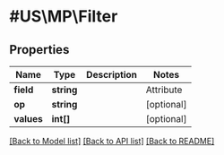 # #US\MP\Filter

## Properties

Name | Type | Description | Notes
------------ | ------------- | ------------- | -------------
**field** | **string** | | Attribute | Description | Data Type | --- | ----------- | ------- | contentDiscoverabilityPercentage | Item's content and discoverability score expressed as a percentage. | string | | qualityScorePercentage | Item's overall Listing Quality score, rated as a percentage. | string | | offerPercentage | Item's offer score, based on: item price, shipping price and speed, and in-stock rate.| string | | ratingReviewsPercentage | Rating and reviews score, as a percentage. | string | | viewTrendingItems | Indicates to return details for trending items that have non-zero page views. Acceptable values are \"true\" if pageView > 0, or \"false\" if pageView >= 0. | string | | viewPostPurchaseItems | Show items with post-purchase quality issues. If item has post-purchase value >= 1, it filters all items greater or equal based on post purchase value. | string | | wfsFlag | Show WFS-eligible items. Value of this parameter can be true or false. | string | | categoryName | Item's category name. | string | | hasIssues | Provides a count of item with issues. | integer | | productType | Product type to classify the item (e.g. Pants). | string| | attributeList | List of all available filter attributes. | string | | productTypes | List of all available product. | List<String> | | brandList | List of all available brand. | List<String> | | oos | Filter using out of stock offer based on days. Min value = 0, Max Value = 7. | integer | | fastAndFreeShipping | Possible values are 1 for offers eligible for free shipping and 0 for offers not eligible for free shipping. No value shows all the offers. | integer | | priceMeetBeatFlag | Possible values are -1 for no match, 0 for lose, 1 for meets and 2 for beats. No value shows all the offers. | integer | | [optional]
**op** | **string** |  | [optional]
**values** | **int[]** |  | [optional]


[[Back to Model list]](../) [[Back to API list]](../../Api/US/MP) [[Back to README]](../../README.md)
